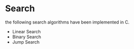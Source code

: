 # Search 

the following search algorithms have been implemented in C. <br>
<ul>
	<li>Linear Search</li>
	<li>Binary Search</li>
	<li>Jump Search</li>
</ul>